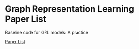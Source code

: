 # Graph Representation Learning Paper List
Baseline code for GRL models: A practice

[Paper List](https://www.notion.so/osfa19730/Graph-Representation-Learning-Paper-List-Updated-20240304-68211baf1ed54547b4e02fb5a9def2d5?pvs=11)
